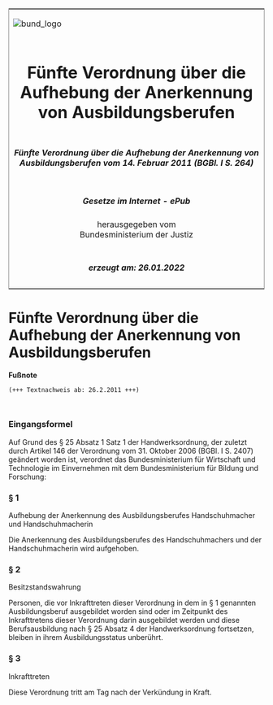 <span id="DECKBLATT.html"></span>

<table border="0" frame="border" width="100%">

<tr valign="top">

<td align="left">

![bund\_logo](BfJ_2021_Web_de_de.gif)

</td>

<td align="right">

 

</td>

</tr>

<tr align="center" valign="middle">

<td colspan="2">

# Fünfte Verordnung über die Aufhebung der Anerkennung von Ausbildungsberufen

</td>

</tr>

<tr align="center" valign="middle">

<td colspan="2">

##### Fünfte Verordnung über die Aufhebung der Anerkennung von Ausbildungsberufen vom 14. Februar 2011 (BGBl. I S. 264)

</td>

</tr>

<tr align="center" valign="middle">

<td colspan="2">

  
  

##### Gesetze im Internet - ePub  
  
herausgegeben vom  
Bundesministerium der Justiz

</td>

</tr>

<tr align="center" valign="bottom">

<td colspan="2">

  
  

##### erzeugt am: 26.01.2022

</td>

</tr>

</table>

<span id="BJNR026400011.html"></span>

# Fünfte Verordnung über die Aufhebung der Anerkennung von Ausbildungsberufen

<div>

  
**Fußnote**

<div class="jnhtml">

<div>

<div class="jurAbsatz">

  

``` 
(+++ Textnachweis ab: 26.2.2011 +++)

 
```

</div>

</div>

</div>

</div>

<span id="BJNR026400011BJNE000100000.html"></span>

### Eingangsformel  

<div>

<div class="jnhtml">

<div>

<div class="jurAbsatz">

Auf Grund des § 25 Absatz 1 Satz 1 der Handwerksordnung, der zuletzt
durch Artikel 146 der Verordnung vom 31. Oktober 2006 (BGBl. I S. 2407)
geändert worden ist, verordnet das Bundesministerium für Wirtschaft und
Technologie im Einvernehmen mit dem Bundesministerium für Bildung und
Forschung:

</div>

</div>

</div>

</div>

<span id="BJNR026400011BJNE000200000.html"></span>

### § 1  
Aufhebung der Anerkennung des Ausbildungsberufes Handschuhmacher und Handschuhmacherin

<div>

<div class="jnhtml">

<div>

<div class="jurAbsatz">

Die Anerkennung des Ausbildungsberufes des Handschuhmachers und der
Handschuhmacherin wird aufgehoben.

</div>

</div>

</div>

</div>

<span id="BJNR026400011BJNE000300000.html"></span>

### § 2  
Besitzstandswahrung

<div>

<div class="jnhtml">

<div>

<div class="jurAbsatz">

Personen, die vor Inkrafttreten dieser Verordnung in dem in § 1
genannten Ausbildungsberuf ausgebildet worden sind oder im Zeitpunkt des
Inkrafttretens dieser Verordnung darin ausgebildet werden und diese
Berufsausbildung nach § 25 Absatz 4 der Handwerksordnung fortsetzen,
bleiben in ihrem Ausbildungsstatus unberührt.

</div>

</div>

</div>

</div>

<span id="BJNR026400011BJNE000400000.html"></span>

### § 3  
Inkrafttreten

<div>

<div class="jnhtml">

<div>

<div class="jurAbsatz">

Diese Verordnung tritt am Tag nach der Verkündung in Kraft.

</div>

</div>

</div>

</div>

